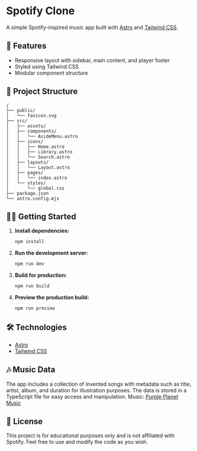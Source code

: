 # Spotify Clone

A simple Spotify-inspired music app built with [Astro](https://astro.build/) and [Tailwind CSS](https://tailwindcss.com/).

## 🚀 Features

- Responsive layout with sidebar, main content, and player footer
- Styled using Tailwind CSS
- Modular component structure

## 📁 Project Structure

```text
/
├── public/
│   └── favicon.svg
├── src/
│   ├── assets/
│   ├── components/
│   │   └── AsideMenu.astro
│   ├── icons/
│   │   ├── Home.astro
│   │   ├── Library.astro
│   │   └── Search.astro
│   ├── layouts/
│   │   └── Layout.astro
│   ├── pages/
│   │   └── index.astro
│   └── styles/
│       └── global.css
├── package.json
└── astro.config.mjs
```

## 🧑‍💻 Getting Started

1. **Install dependencies:**
   ```sh
   npm install
   ```

2. **Run the development server:**
   ```sh
   npm run dev
   ```

3. **Build for production:**
   ```sh
   npm run build
   ```

4. **Preview the production build:**
   ```sh
   npm run preview
   ```

## 🛠️ Technologies

- [Astro](https://astro.build/)
- [Tailwind CSS](https://tailwindcss.com/)

## 🎶 Music Data

The app includes a collection of invented songs with metadata such as title, artist, album, and duration for illustration purposes. The data is stored in a TypeScript file for easy access and manipulation.
Music: [Purple Planet Music](www.purple-planet.com)

## 📄 License

This project is for educational purposes only and is not affiliated with Spotify. Feel free to use and modify the code as you wish.